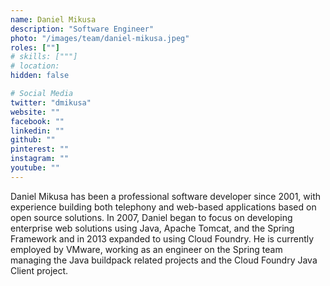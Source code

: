 ```yaml
---
name: Daniel Mikusa
description: "Software Engineer"
photo: "/images/team/daniel-mikusa.jpeg"
roles: [""]
# skills: ["""]
# location: 
hidden: false

# Social Media 
twitter: "dmikusa"
website: ""
facebook: ""
linkedin: ""
github: ""
pinterest: ""
instagram: ""
youtube: ""
---
```


Daniel Mikusa has been a professional software developer since 2001, with experience building both telephony and web-based applications based on open source solutions. In 2007, Daniel began to focus on developing enterprise web solutions using Java, Apache Tomcat, and the Spring Framework and in 2013 expanded to using Cloud Foundry. He is currently employed by VMware, working as an engineer on the Spring team managing the Java buildpack related projects and the Cloud Foundry Java Client project.

<!--more-->
